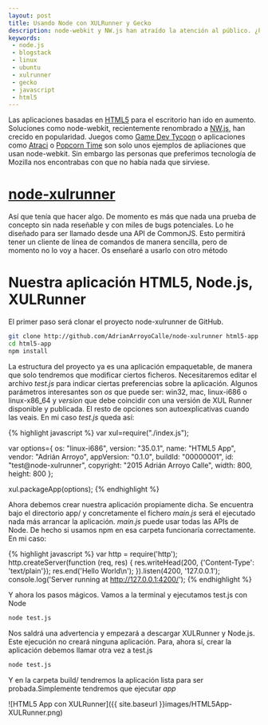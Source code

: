 ```yaml
---
layout: post
title: Usando Node con XULRunner y Gecko
description: node-webkit y NW.js han atraído la atención al público. ¿Por qué no una solución similar usando XUL Runner y Gecko?
keywords:
 - node.js
 - blogstack
 - linux
 - ubuntu
 - xulrunner
 - gecko
 - javascript
 - html5
---
```


Las aplicaciones basadas en [HTML5](https://es.wikipedia.org/wiki/HTML5) para el escritorio han ido en aumento. Soluciones como node-webkit, recientemente renombrado a [NW.js](http://nwjs.io/), han crecido en popularidad. Juegos como [Game Dev Tycoon](http://www.greenheartgames.com/app/game-dev-tycoon/) o aplicaciones como [Atraci](http://atraci.github.io/Atraci-website/) o [Popcorn Time](https://popcorntime.io/) son solo unos ejemplos de apliaciones que usan node-webkit. Sin embargo las personas que preferimos tecnología de Mozilla nos encontrabas con que no había nada que sirviese.

# [node-xulrunner](http://github.com/AdrianArroyoCalle/node-xulrunner)

Así que tenía que hacer algo. De momento es más que nada una prueba de concepto sin nada reseñable y con miles de bugs potenciales. Lo he diseñado para ser llamado desde una API de CommonJS. Esto permitirá tener un cliente de línea de comandos de manera sencilla, pero de momento no lo voy a hacer. Os enseñaré a usarlo con otro método

# Nuestra aplicación HTML5, Node.js, XULRunner

El primer paso será clonar el proyecto node-xulrunner de GitHub.

```sh
git clone http://github.com/AdrianArroyoCalle/node-xulrunner html5-app
cd html5-app
npm install
```

La estructura del proyecto ya es una aplicación empaquetable, de manera que solo tendremos que modificar ciertos ficheros. Necesitaremos editar el archivo _test.js_ para indicar ciertas preferencias sobre la aplicación. Algunos parámetros interesantes son _os_ que puede ser: win32, mac, linux-i686 o linux-x86_64 y _version_ que debe coincidir con una versión de XUL Runner disponible y publicada. El resto de opciones son autoexplicativas cuando las veais. En mi caso _test.js_ queda así:

{% highlight javascript %}
var xul=require("./index.js");

var options={
	os: "linux-i686",
	version: "35.0.1",
	name: "HTML5 App",
	vendor: "Adrián Arroyo",
	appVersion: "0.1.0",
	buildId: "00000001",
	id: "test@node-xulrunner",
	copyright: "2015 Adrián Arroyo Calle",
	width: 800,
	height: 800
};

xul.packageApp(options);
{% endhighlight %}

Ahora debemos crear nuestra aplicación propiamente dicha. Se encuentra bajo el directorio app/ y concretamente el fichero _main.js_ será el ejecutado nada más arrancar la aplicación. _main.js_ puede usar todas las APIs de Node. De hecho si usamos npm en esa carpeta funcionaría correctamente. En mi caso:

{% highlight javascript %}
var http = require('http');
http.createServer(function (req, res) {
  res.writeHead(200, {'Content-Type': 'text/plain'});
  res.end('Hello World\n');
}).listen(4200, '127.0.0.1');
console.log('Server running at http://127.0.0.1:4200/');
{% endhighlight %}

Y ahora los pasos mágicos. Vamos a la terminal y ejecutamos test.js con Node

```sh
node test.js
```
Nos saldrá una advertencia y empezará a descargar XULRunner y Node.js. Este ejecución no creará ninguna aplicación. Para, ahora sí, crear la aplicación debemos llamar otra vez a test.js

```sh
node test.js
```
Y en la carpeta build/ tendremos la aplicación lista para ser probada.Simplemente tendremos que ejecutar _app_

![HTML5 App con XULRunner]({{ site.baseurl }}images/HTML5App-XULRunner.png)
